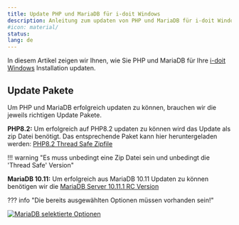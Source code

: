 ```yaml
---
title: Update PHP und MariaDB für i-doit Windows
description: Anleitung zum updaten von PHP und MariaDB für i-doit Windows Installationen
#icon: material/
status:
lang: de
---
```


In diesem Artikel zeigen wir Ihnen, wie Sie PHP und MariaDB für Ihre [i-doit Windows](../installation/manuelle-installation/microsoft-windows-server/index.md) Installation updaten.

## Update Pakete

Um PHP und MariaDB erfolgreich updaten zu können, brauchen wir die jeweils richtigen Update Pakete.

**PHP8.2:**
Um erfolgreich auf PHP8.2 updaten zu können wird das Update als zip Datei benötigt.
Das entsprechende Paket kann hier heruntergeladen werden: [PHP8.2 Thread Safe Zipfile](https://windows.php.net/download/)

!!! warning "Es muss unbedingt eine Zip Datei sein und unbedingt die 'Thread Safe' Version"

**MariaDB 10.11:**
Um erfolgreich aus MariaDB 10.11 Updaten zu können benötigen wir die [MariaDB Server 10.11.1 RC Version](https://mariadb.org/download/?t=mariadb&o=true&p=mariadb&r=10.11.1&os=windows&cpu=x86_64&pkg=msi&mirror=archive)

??? info "Die bereits ausgewählten Optionen müssen vorhanden sein!"

[![MariaDB selektierte Optionen](../assets/images/de/upgrades-und-umzuege/php-und-mariadb/1-pum.png)](../assets/images/de/upgrades-und-umzuege/php-und-mariadb/1-pum.png)

<!--- Die Installation sollte wie folgt ablaufen:

- Backup vorab erstellen

MariaDB:
- apache service stoppen
- das vorhandene mariadb aktualisieren, nicht neu installieren!
- den Pfad im "installer" auf ProgrammData abändern
- Database Instance muss aus sein
-Launch wizard häkchen an vor finish

PHP:
-backup der php.ini machen (rauskopieren)
-zip enpacken
-php.ini wieder einfügen

-->
